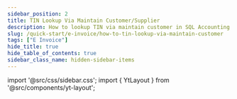 ```yaml
---
sidebar_position: 2
title: TIN Lookup Via Maintain Customer/Supplier
description: How to lookup TIN via maintain customer in SQL Accounting
slug: /quick-start/e-invoice/how-to-tin-lookup-via-maintain-customer
tags: ["E Invoice"]
hide_title: true
hide_table_of_contents: true
sidebar_class_name: hidden-sidebar-items
---
```


import '@src/css/sidebar.css';
import { YtLayout } from '@src/components/yt-layout';

<YtLayout
    videoId="EMpDTDBVB2o"
/>
